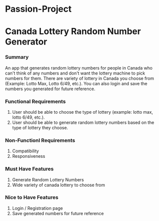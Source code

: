 # Passion-Project

# Canada Lottery Random Number Generator

### Summary

An app that generates random lottery numbers for people in Canada who can't think of any numbers and don't want the lottery machine to pick numbers for them. There are variety of lottery in Canada you choose from (Example: Lotto Max, Lotto 6/49, etc.). You can also login and save the numbers you generated for future reference.

### Functional Requirements

1. User should be able to choose the type of lottery (example: lotto max, lotto 6/49, etc.).
2. User should be able to generate random lottery numbers based on the type of lottery they choose.

### Non-Functionl Requirements

1. Compatibility
2. Responsiveness

### Must Have Features

1. Generate Random Lottery Numbers
2. Wide variety of canada lottery to choose from

### Nice to Have Features

1. Login / Registration page
2. Save generated numbers for future reference

